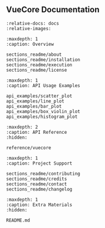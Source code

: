 ## VueCore Documentation
<!-- https://myst-parser.readthedocs.io/en/latest/faq/index.html
#include-a-file-from-outside-the-docs-folder-like-readme-md -->

```{include} ./sections_readme/home_page.md
:relative-docs: docs
:relative-images:
```

```{toctree} 
:maxdepth: 1
:caption: Overview

sections_readme/about
sections_readme/installation
sections_readme/execution
sections_readme/license
```

```{toctree}
:maxdepth: 1
:caption: API Usage Examples

api_examples/scatter_plot
api_examples/line_plot
api_examples/bar_plot
api_examples/box_violin_plot
api_examples/histogram_plot
```

```{toctree}
:maxdepth: 2
:caption: API Reference
:hidden:

reference/vuecore
```

```{toctree} 
:maxdepth: 1
:caption: Project Support

sections_readme/contributing
sections_readme/credits
sections_readme/contact
sections_readme/changelog
```

```{toctree}
:maxdepth: 1
:caption: Extra Materials
:hidden:

README.md
```
